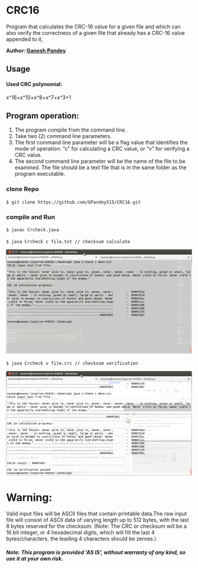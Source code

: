 # CRC16
Program that calculates the CRC-16 value for a given file and which can also verify the correctness of a given file that already has a CRC-16 value appended to it,

**Author: [Ganesh Pandey](http://ganeshpandey.com.np/)**
## Usage

#### Used CRC polynomial:
x^16+x^10+x^8+x^7+x^3+1
## Program operation:
  1. The program compile from the command line.
  2. Take two (2) command line parameters.
  3. The first command line parameter will be a flag value that identifies the mode of operation: “c”
      for calculating a CRC value, or “v” for verifying a CRC value.
  4. The second command line parameter will be the name of the file to be examined. The file should
     be a text file that is in the same folder as the program executable.

### clone Repo

    $ git clone https://github.com/GPandey515/CRC16.git
### compile and Run

    $ javac Crcheck.java
    
    $ java Crcheck c file.txt // checksum calculate
![alt tag](https://raw.githubusercontent.com/GPandey515/CRC16/master/c.png)

    $ java Crcheck v file.crc // checksum verification
![alt tag](https://raw.githubusercontent.com/GPandey515/CRC16/master/v.png)
    
# Warning:
Valid input files will be ASCII files that contain printable data.The raw input file will consist of ASCII data of varying length up to 512 bytes, with the last 8 bytes
reserved for the checksum. (Note: The CRC or checksum will be a 16 bit integer, or 4 hexadecimal digits,
which will fill the last 4 bytes/characters, the leading 4 characters should be zeroes.)

##### Note: This program is provided 'AS IS', without warranty of any kind, so use it at your own risk.

